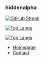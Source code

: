 
### hiddenalpha

[![GitHub Streak](https://github-readme-streak-stats.herokuapp.com?user=hiddenalpha&theme=hacker)](https://git.io/streak-stats)

[![Top Langs](https://github-readme-stats.vercel.app/api/top-langs/?username=hiddenalpha&theme=dark)](https://github.com/anuraghazra/github-readme-stats)

[![Top Langs](https://github-readme-stats.vercel.app/api/top-langs/?username=hiddenalpha&exclude_repo=gateleen,endlessh,vertx-rest-storage,apikana-java,vertx-redisques&layout=compact)](https://github.com/anuraghazra/github-readme-stats)

<!-- TODO add in correct place:  &include_all_commits=true&disable_animations=true  -->

- [Homepage](https://hiddenalpha.ch)
- [Contact](https://hiddenalpha.ch/slnk/id/1:c0n74ct)

